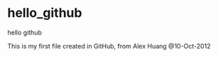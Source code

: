 hello_github
============

hello github

This is my first file created in GitHub, from Alex Huang @10-Oct-2012